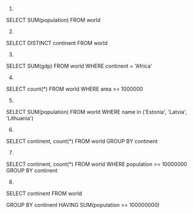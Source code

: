 1.
SELECT SUM(population)
FROM world

2.
SELECT DISTINCT continent FROM world

3.
SELECT SUM(gdp) FROM world
WHERE continent = 'Africa'

4.
SELECT count(*) FROM world
WHERE area >= 1000000

5.
SELECT SUM(population) FROM world
WHERE name in ('Estonia', 'Latvia', 'Lithuania')

6.
SELECT continent, count(*) FROM world
GROUP BY continent

7.
SELECT continent, count(*) FROM world
WHERE population >= 10000000
GROUP BY continent

8.
SELECT continent FROM world

GROUP BY continent
HAVING SUM(population >= 100000000)